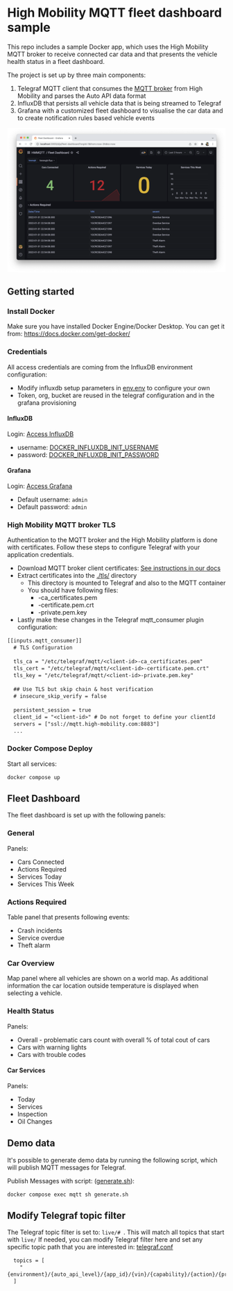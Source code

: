 # High Mobility MQTT fleet dashboard sample

This repo includes a sample Docker app, which uses the High Mobility MQTT broker to receive connected car data and that presents the vehicle health status in a fleet dashboard.

The project is set up by three main components:

1. Telegraf MQTT client that consumes the [MQTT broker](https://docs.high-mobility.com/guides/getting-started/mqtt/) from High Mobility and parses the Auto API data format
2. InfluxDB that persists all vehicle data that is being streamed to Telegraf
3. Grafana with a customized fleet dashboard to visualise the car data and to create notification rules based vehicle events

<img src="fleet-dashboard.png"/>

## Getting started

### Install Docker
Make sure you have installed Docker Engine/Docker Desktop. You can get it from: https://docs.docker.com/get-docker/

### Credentials
All access credentials are coming from the InfluxDB environment configuration:

* Modify influxdb setup parameters in [env.env](./influxdb/env.env) to configure your own
* Token, org, bucket are reused in the telegraf configuration and in the grafana provisioning
  
#### InfluxDB
Login: [Access InfluxDB](http://localhost:8086)
* username: [DOCKER_INFLUXDB_INIT_USERNAME](./influxdb/env.env)
* password: [DOCKER_INFLUXDB_INIT_PASSWORD](./influxdb/env.env)

#### Grafana 
Login: [Access Grafana](http://localhost:3000/d/p/fleet-dashboard?orgId=1)

* Default username: `admin`
* Default password: `admin`

### High Mobility MQTT broker TLS
Authentication to the MQTT broker and the High Mobility platform is done with certificates. Follow these steps to configure Telegraf with your application credentials.

* Download MQTT broker client certificates: [See instructions in our docs](https://docs.high-mobility.com/guides/getting-started/mqtt/)
* Extract certificates into the [./tls/](./tls) directory
  * This directory is mounted to Telegraf and also to the MQTT container
  * You should have following files:
    * <client-id>-ca_certificates.pem
    * <client-id>-certificate.pem.crt
    * <client-id>-private.pem.key
* Lastly make these changes in the Telegraf mqtt_consumer plugin configuration:
```
[[inputs.mqtt_consumer]]
  # TLS Configuration
  
  tls_ca = "/etc/telegraf/mqtt/<client-id>-ca_certificates.pem"
  tls_cert = "/etc/telegraf/mqtt/<client-id>-certificate.pem.crt"
  tls_key = "/etc/telegraf/mqtt/<client-id>-private.pem.key"
  
  ## Use TLS but skip chain & host verification
  # insecure_skip_verify = false

  persistent_session = true
  client_id = "<client-id>" # Do not forget to define your clientId
  servers = ["ssl://mqtt.high-mobility.com:8883"]
  ...
```

### Docker Compose Deploy
Start all services:
```
docker compose up
```

## Fleet Dashboard
The fleet dashboard is set up with the following panels:

### General
Panels:

 * Cars Connected 
 * Actions Required
 * Services Today
 * Services This Week

### Actions Required
Table panel that presents following events:
 
 * Crash incidents
 * Service overdue
 * Theft alarm

### Car Overview
Map panel where all vehicles are shown on a world map. As additional information the car location outside temperature is displayed when selecting a vehicle.

### Health Status 
Panels:

 * Overall - problematic cars count with overall % of total cout of cars 
 * Cars with warning lights
 * Cars with trouble codes

#### Car Services 
Panels:

 * Today
 * Services
 * Inspection
 * Oil Changes

## Demo data
It's possible to generate demo data by running the following script, which will publish MQTT messages for Telegraf.

Publish Messages with script: ([generate.sh](./data-generator/generate.sh)):

```
docker compose exec mqtt sh generate.sh
```

## Modify Telegraf topic filter
The Telegraf topic filter is set to: ```live/# ```. This will match all topics that start with ```live/```
If needed, you can modify Telegraf filter here and set any specific topic path that you are interested in: [telegraf.conf](./telegraf/telegraf.conf)

```
  topics = [
    "{environment}/{auto_api_level}/{app_id}/{vin}/{capability}/{action}/{property}"
  ]
```